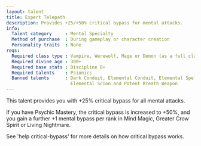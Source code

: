 ```yaml
---
layout: talent
title: Expert Telepath
description: Provides +25/+50% critical bypass for mental attacks.
info:
  Talent category     : Mental Specialty
  Method of purchase  : During gameplay or character creation
  Personality traits  : None
reqs:
  Required class type : Vampire, Werewolf, Mage or Demon (as a full class)
  Required divine age : 300+
  Required base stats : Discipline 8+
  Required talents    : Psionics
  Banned talents      : Dark Conduit, Elemental Conduit, Elemental Spell Expert,
                        Elemental Scion and Potent Breath Weapon
---
```


This talent provides you with +25% critical bypass for all mental attacks.

If you have Psychic Mastery, the critical bypass is increased to +50%, and you
gain a further +1 mental bypass per rank in Mind Magic, Greater Crow Spirit or
Living Nightmare.

See 'help critical-bypass' for more details on how critical bypass works.
